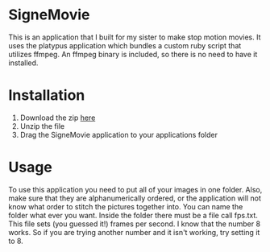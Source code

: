 # SigneMovie

This is an application that I built for my sister to make stop motion movies. It uses the platypus application which bundles a custom ruby script that utilizes ffmpeg. An ffmpeg binary is included, so there is no need to have it installed.

# Installation

1. Download the zip [here](https://github.com/soren468/SigneMovie/archive/master.zip)
2. Unzip the file
3. Drag the SigneMovie application to your applications folder

# Usage

To use this application you need to put all of your images in one folder. Also, make sure that they are alphanumerically ordered, or the application will not know what order to stitch the pictures together into. You can name the folder what ever you want. Inside the folder there must be a file call fps.txt. This file sets (you guessed it!) frames per second. I know that the number 8 works. So if you are trying another number and it isn't working, try setting it to 8.
